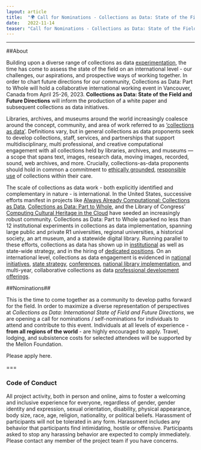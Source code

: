 ```yaml
---
layout: article
title:  "🌍 Call for Nominations - Collections as Data: State of the Field and Future Directions 🌏"
date:   2022-11-14 
teaser: "Call for Nominations - Collections as Data: State of the Field and Future Directions"
---
```

---

##About

Building upon a diverse range of collections as data [experimentation](https://collectionsasdata.github.io/part2whole/), the time has come to assess the state of the field on an international level - our challenges, our aspirations, and prospective ways of working together. In order to chart future directions for our community, Collections as Data: Part to Whole will hold a collaborative international working event in Vancouver, Canada from April 25-26, 2023. **Collections as Data: State of the Field and Future Directions** will inform the production of a white paper and subsequent collections as data initiatives.

Libraries, archives, and museums around the world increasingly coalesce around the concept, community, and area of work referred to as [‘collections as data’](https://collectionsasdata.github.io/statement/). Definitions vary, but in general collections as data proponents seek to develop collections, staff, services, and partnerships that support multidisciplinary, multi professional, and creative computational engagement with all collections held by libraries, archives, and museums — a scope that spans text, images, research data, moving images, recorded, sound, web archives, and more. Crucially, collections-as-data proponents should hold in common a commitment to [ethically grounded](https://collectionsasdata.github.io/statement/), [responsible use](https://specialcollections.du.edu/cad/form/termsOfUse) of collections within their care. 

The scale of collections as data work - both explicitly identified and complementary in nature - is international. In the United States, successive efforts manifest in projects like [Always Already Computational: Collections as Data](https://osf.io/mx6uk/wiki/home/), [Collections as Data: Part to Whole](https://osf.io/r9n3s/wiki/home/), and the Library of Congress’ [Computing Cultural Heritage in the Cloud](https://labs.loc.gov/work/experiments/cchc/) have seeded an increasingly robust community. Collections as Data: Part to Whole sparked no less than 12 institutional experiments in collections as data implementation, spanning large public and private R1 universities, regional universities, a historical society, an art museum, and a statewide digital library. Running parallel to these efforts, collections as data has shown up in [institutional](https://library.brown.edu/hay/collectionpolicy/integrative-themes-in-sciences/) as well as  state-wide strategy, and in the hiring of [dedicated positions](https://digitalhumanitiesnow.org/2019/04/job-manager-of-digital-collections-as-data-johns-hopkins-university/). On an international level, collections as data engagement is evidenced in [national initiatives](https://www.kbr.be/en/projects/data-kbr-be/), [state strategy](https://www.slq.qld.gov.au/digital-strategy), [conferences](https://www.slq.qld.gov.au/makingmeaning), [national library implementation](https://data.nls.uk/), and multi-year, collaborative collections as data [professional development offerings](https://dhtraining.org/hilt/course/collections-as-data-2018/). 

##Nominations##

This is the time to come together as a community to develop paths forward for the field. In order to maximize a diverse representation of perspectives at *Collections as Data: International State of Field and Future Directions*, we are opening a call for nominations / self-nominations for individuals to attend and contribute to this event. Individuals at all levels of experience - **from all regions of the world** - are highly encouraged to apply. Travel, lodging, and subsistence costs for selected attendees will be supported by the Mellon Foundation.  

Please apply here. 

===

### Code of Conduct

All project activity, both in person and online, aims to foster a welcoming and inclusive experience for everyone, regardless of gender, gender identity and expression, sexual orientation, disability, physical appearance, body size, race, age, religion, nationality, or political beliefs. Harassment of participants will not be tolerated in any form. Harassment includes any behavior that participants find intimidating, hostile or offensive. Participants asked to stop any harassing behavior are expected to comply immediately. Please contact any member of the project team if you have concerns.
